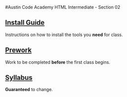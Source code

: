 #Austin Code Academy HTML Intermediate - Section 02
## [Install Guide](https://github.com/mistakevin/HTMLIntermediateSection2/blob/master/InstallGuide.md)
Instructions on how to install the tools you **need** for class.

## [Prework](https://github.com/mistakevin/HTMLIntermediateSection2/blob/master/Prework.md)
Work to be completed **before** the first class begins.

## [Syllabus](https://github.com/mistakevin/HTMLIntermediateSection2/blob/master/Syllabus.md)
**Guaranteed** to change.
